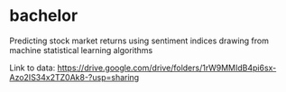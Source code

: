 # bachelor
Predicting stock market returns using sentiment indices drawing from machine statistical learning algorithms

Link to data: https://drive.google.com/drive/folders/1rW9MMIdB4pi6sx-Azo2IS34x2TZ0Ak8-?usp=sharing
